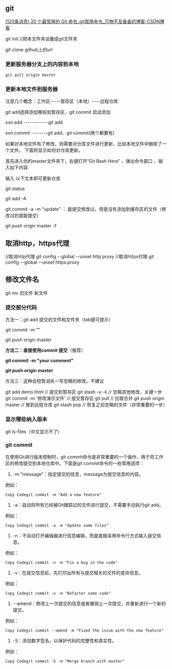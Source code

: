 ## git 

[(120条消息) 20 个最常用的 Git 命令_git常用命令_万物不及香香的博客-CSDN博客](https://blog.csdn.net/qq_53113396/article/details/124983800?utm_medium=distribute.pc_relevant.none-task-blog-2~default~baidujs_baidulandingword~default-1-124983800-blog-45847439.235^v36^pc_relevant_anti_vip_base&spm=1001.2101.3001.4242.2&utm_relevant_index=4)

git init //把本文件夹设置成git文件夹

git clone github上的url

### 更新服务器分支上的内容到本地

```python
git pull origin master
```

### 更新本地文件到服务器

注意几个概念：工作区-----暂存区（本地）----远程仓库

git add选择添加哪些到暂存区，git commit 启动添加

svn add ------------git add

svn commit --------git add、git commit(两个都要有)



如果对本地文件有了修改，则需要对仓库文件进行更新，比如本地文件中删除了一个文件。 下面将显示如何对仓库更新。

首先进入你的master文件夹下，右键打开“Git Bash Here” ，弹出命令窗口 ，输入如下内容

输入 以下文本即可更新仓库

git status

git add -A

git commit -a -m "update" ： 能提交修改过，但是没有添加到缓存区的文件（修改过的就能提交）

git push origin master -f

## 取消http，https代理

//取消http代理
git config --global --unset http.proxy
//取消https代理 
git config --global --unset https.proxy

## 修改文件名

git mv 旧文件 新文件



### 提交部分代码

方法一：git add 提交的文件和文件夹（tab键可提示）

git commit -m ""

git push origin master

**方法二：直接使用commit 提交**（推荐）

**git commit  <file>  -m "your comment"**

**git push origin master**

方法三：这种会短暂消失一写忽略的修改，不建议

git add demo.html // 提交到暂存区
git stash -u -k  // 忽略其他修改，关键一步
git commit -m '修改演示文件' // 提交暂存区
git pull // 拉取合并
git push origin master // 推到远程仓库
git stash pop // 恢复之前忽略的文件（非常重要的一步）



### 显示哪些纳入版本

git ls-files（中文显示不了）



### git commit

在使用Git进行版本控制时，git commit命令是非常重要的一个操作，用于将工作区的修改提交到本地仓库中。下面是git commit命令的一些常用选项：

1. -m "message"：指定提交的信息，message为提交信息的内容。

例如：

```
Copy Codegit commit -m "Add a new feature"
```

1. -a：自动将所有已经被Git跟踪过的文件进行提交，不需要手动执行git add。

例如：

```
Copy Codegit commit -a -m "Update some files"
```

1. -n：不自动打开编辑器进行信息编辑，而是直接采用命令行方式输入提交信息。

例如：

```
Copy Codegit commit -n -m "Fix a bug in the code"
```

1. -v：在提交信息前，先打印出所有与提交相关的文件的差异信息。

例如：

```
Copy Codegit commit -v -m "Refactor some code"
```

1. --amend：修改上一次提交的信息或者撤销上一次提交，并重新进行一个新的提交。

例如：

```
Copy Codegit commit --amend -m "Fixed the issue with the new feature"
```

1. -S：添加数字签名，以保护代码的完整性和真实性。

例如：

```
Copy Codegit commit -S -m "Merge branch with master"
```



